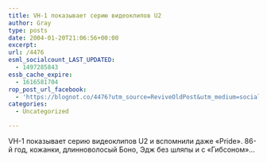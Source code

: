 ```yaml
---
title: VH-1 показывает серию видеоклипов U2
author: Gray
type: posts
date: 2004-01-20T21:06:56+00:00
excerpt:
url: /4476
esml_socialcount_LAST_UPDATED:
  - 1497285843
essb_cache_expire:
  - 1616581704
rop_post_url_facebook:
  - 'https://blognot.co/4476?utm_source=ReviveOldPost&utm_medium=social&utm_campaign=ReviveOldPost'
categories:
  - Uncategorized

---
```








VH-1 показывает серию видеоклипов U2 и вспомнили даже &#171;Pride&#187;. 86-й год, кожанки, длинноволосый Боно, Эдж без шляпы и с &#171;Гибсоном&#187;&#8230;